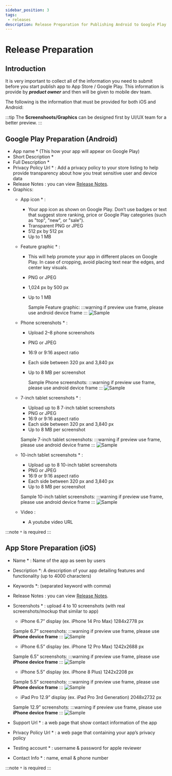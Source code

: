 ```yaml
---
sidebar_position: 3
tags: 
 - releases
description: Release Preparation for Publishing Android to Google Play and iOS to App Store. 
---
```


# Release Preparation
## Introduction
It is very important to collect all of the information you need to submit before you start publish app to App Store / Google Play. This information is provide by ***product owner*** and then will be given to mobile dev team. 

The following is the information that must be provided for both iOS and Android:

:::tip
The **Screenshoots/Graphics** can be designed first by UI/UX team for a better preview.
:::

## Google Play Preparation (Android)
- App name *  (This how your app will appear on Google Play)
- Short Description *
- Full Description * 
- Privacy Policy Url * : Add a privacy policy to your store listing to help provide transparency about how you treat sensitive user and device data
- Release Notes : you can view [Release Notes](./release-notes.md).
- Graphics:
    - App icon * :        
        - Your app icon as shown on Google Play. Don’t use badges or text that suggest store ranking, price or Google Play categories (such as "top", "new", or "sale").
        - Transparent PNG or JPEG
        - 512 px by 512 px
        - Up to 1 MB
    - Feature graphic * :
        - This will help promote your app in different places on Google Play. In case of cropping, avoid placing text near the edges, and center key visuals.
        - PNG or JPEG
        - 1,024 px by 500 px
        - Up to 1 MB
  
          Sample Feature graphic: 
          :::warning
          if preview use frame, please use android device frame
          :::
          ![Sample](./feature-sample.png)
   
    - Phone screenshots * :
        - Upload 2–8 phone screenshots
        - PNG or JPEG
        - 16:9 or 9:16 aspect ratio
        - Each side between 320 px and 3,840 px
        - Up to 8 MB per screenshot

          Sample Phone screenshots:
          :::warning
          if preview use frame, please use android device frame
          :::
          ![Sample](./phone-ss-sample.png)

    - 7-inch tablet screenshots * :
        - Upload up to 8 7-inch tablet screenshots
        - PNG or JPEG
        - 16:9 or 9:16 aspect ratio
        - Each side between 320 px and 3,840 px
        - Up to 8 MB per screenshot

        Sample 7-inch tablet screenshots:
        :::warning
        if preview use frame, please use android device frame
        :::
        ![Sample](./7-tablet-sample.png)

    - 10-inch tablet screenshots * :
        - Upload up to 8 10-inch tablet screenshots
        - PNG or JPEG
        - 16:9 or 9:16 aspect ratio
        - Each side between 320 px and 3,840 px
        - Up to 8 MB per screenshot

        Sample 10-inch tablet screenshots:
        :::warning
        if preview use frame, please use android device frame
        :::
        ![Sample](./10-tablet-sample.png)

    - Video :
        - A youtube video URL 

:::note
`*` is required
:::


## App Store Preparation (iOS)
- Name * : Name of the app as seen by users
- Description *: A description of your app detailing features and functionality (up to 4000 characters)
- Keywords *: (separated keyword with comma)
- Release Notes : you can view [Release Notes](./release-notes.md).
- Screenshots * : upload 4 to 10 screenshots (with real screenshots/mockup that similar to app)

    - iPhone 6.7” display (ex. iPhone 14 Pro Max) 1284x2778 px
  
    Sample 6.7” screenshots:
    :::warning
    if preview use frame, please use **iPhone device frame**
    :::
    ![Sample](./6.5-sample.png)

    - iPhone 6.5” display (ex. iPhone 12 Pro Max) 1242x2688 px
  
    Sample 6.5” screenshots:
    :::warning
    if preview use frame, please use **iPhone device frame**
    :::
    ![Sample](./6.5-sample.png)


    - iPhone 5.5” display (ex. iPhone 8 Plus) 1242x2208 px

    Sample 5.5” screenshots:
    :::warning
    if preview use frame, please use **iPhone device frame**
    :::
    ![Sample](./5.5-sample.png)

    - iPad Pro 12.9” display (ex. iPad Pro 3rd Generation) 2048x2732 px
  
    Sample 12.9” screenshots:
    :::warning
    if preview use frame, please use **iPhone device frame**
    :::
    ![Sample](./12.9-sample.png)

- Support Url * : a web page that show contact information of the app
- Privacy Policy Url * : a web page that containing your app’s privacy policy
- Testing account * : username & password for apple reviewer
- Contact Info * : name, email & phone number

:::note
`*` is required
:::